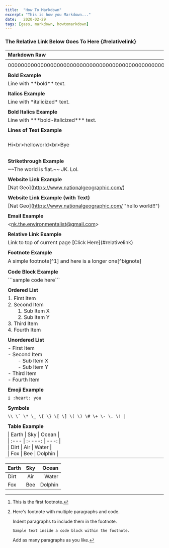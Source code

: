 ```yaml
---
title:  "How To Markdown"
excerpt: "This is how you Markdown..."
date:   2020-02-29
tags: [gass, markdown, howtomarkdown]
---
```


### The Relative Link Below Goes To Here {#relativelink}

| Markdown Raw                                                                                                                                                           | Markdown Formatted                                                                                                                                                                                                             |
| :---                                                                                                                                                                   | :---                                                                                                                                                                                                                           |
|                                                                                                                                                                        |                                                                                                                                                                                                                                |
| 00000000000000000000000000000000000000000000000000                                                                                                                     | 00000000000000000000000000000000000000000000000000                                                                                                                                                                             |
|                                                                                                                                                                        |                                                                                                                                                                                                                                |
| **Bold Example**                                                                                                                                                       | **Bold Example**                                                                                                                                                                                                               |
| Line with \*\*bold\*\* text.                                                                                                                                           | Line with **bold** text.                                                                                                                                                                                                       |
|                                                                                                                                                                        |                                                                                                                                                                                                                                |
| **Italics Example**                                                                                                                                                    | **Italics Example**                                                                                                                                                                                                            |
| Line with \*italicized\* text.                                                                                                                                         | Line with *italicized* text.                                                                                                                                                                                                   |
|                                                                                                                                                                        |                                                                                                                                                                                                                                |
| **Bold Italics Example**                                                                                                                                               | **Bold Italics Example**                                                                                                                                                                                                       |
| Line with \*\*\*bold-italicized\*\*\* text.                                                                                                                            | Line with ***bold-italicized*** text.                                                                                                                                                                                          |
|                                                                                                                                                                        |                                                                                                                                                                                                                                |
| **Lines of Text Example**                                                                                                                                              | **Lines of Text Example**                                                                                                                                                                                                      |
| Hi\<br\>helloworld\<br\>Bye                                                                                                                                            | Hi<br>helloworld<br>Bye                                                                                                                                                                                                        |
|                                                                                                                                                                        |                                                                                                                                                                                                                                |
| **Strikethrough Example**                                                                                                                                              | **Strikethrough Example**                                                                                                                                                                                                      |
| \~\~The world is flat.\~\~ JK. Lol.                                                                                                                                    | ~~The world is flat.~~ JK. Lol                                                                                                                                                                                                 |
|                                                                                                                                                                        |                                                                                                                                                                                                                                |
| **Website Link Example**                                                                                                                                               | **Website Link Example**                                                                                                                                                                                                       |
| \[Nat Geo\](https://www.nationalgeographic.com/)                                                                                                                       | [Nat Geo](https://www.nationalgeographic.com/)                                                                                                                                                                                 |
|                                                                                                                                                                        |                                                                                                                                                                                                                                |
| **Website Link Example (with Text)**                                                                                                                                   | **Website Link Example (with Text)**                                                                                                                                                                                           |
| \[Nat Geo\](https://www.nationalgeographic.com/ "hello world!!")                                                                                                       | [Nat Geo](https://www.nationalgeographic.com/ "hello world!!")                                                                                                                                                                 |
|                                                                                                                                                                        |                                                                                                                                                                                                                                |
| **Email Example**                                                                                                                                                      | **Email Example**                                                                                                                                                                                                              |
| \<nk.the.environmentalist@gmail.com\>                                                                                                                                  | <nk.the.environmentalist@gmail.com>                                                                                                                                                                                            |
|                                                                                                                                                                        |                                                                                                                                                                                                                                |
| **Relative Link Example**                                                                                                                                              | **Relative Link Example**                                                                                                                                                                                                      |
| Link to top of current page \[Click Here\]\(\#relativelink\)                                                                                                           | Link to top of current page [Click Here](#relativelink)                                                                                                                                                                        |
|                                                                                                                                                                        |                                                                                                                                                                                                                                |
| **Footnote Example**                                                                                                                                                   | **Footnote Example**                                                                                                                                                                                                           |
| A simple footnote\[^1\] and here is a longer one\[^bignote\]                                                                                                           | A simple footnote[^1] and here is a longer one[^bignote]                                                                                                                                                                       |
|                                                                                                                                                                        |                                                                                                                                                                                                                                |
| **Code Block Example**                                                                                                                                                 | **Code Block Example**                                                                                                                                                                                                         |
| \`\`\`sample code here\`\`\`                                                                                                                                           | ```sample code here```                                                                                                                                                                                                         |
|                                                                                                                                                                        |                                                                                                                                                                                                                                |
| **Ordered List**                                                                                                                                                       | **Ordered List**                                                                                                                                                                                                               |
| 1. First Item<br>2. Second Item<br>&#8194;&#8194;&#8194;&#8194;1. Sub Item X<br>&#8194;&#8194;&#8194;&#8194;2. Sub Item Y<br>3. Third Item<br>4. Fourth Item           | 1. First Item<br>2. Second Item<br>&#8194;&#8194;&#8194;&#8194;1. Sub Item X<br>&#8194;&#8194;&#8194;&#8194;2. Sub Item Y<br>3. Third Item<br>4. Fourth Item                                                                   |
|                                                                                                                                                                        |                                                                                                                                                                                                                                |
| **Unordered List**                                                                                                                                                     | **Unordered List**                                                                                                                                                                                                             |
| - First Item<br>- Second Item<br>&#8194;&#8194;&#8194;&#8194;- Sub Item X<br>&#8194;&#8194;&#8194;&#8194;- Sub Item Y<br>- Third Item<br>- Fourth Item                 | &#9679;&#8194;First Item<br>&#9679;&#8194;Second Item<br>&#8194;&#8194;&#8194;&#8194;&#9675;&#8194;Sub Item X<br>&#8194;&#8194;&#8194;&#8194;&#9675;&#8194;Sub Item Y<br>&#9679;&#8194;Third Item<br>&#9679;&#8194;Fourth Item |
|                                                                                                                                                                        |                                                                                                                                                                                                                                |
| **Emoji Example**                                                                                                                                                      | **Emoji Example**                                                                                                                                                                                                              |
| ```i :heart: you```                                                                                                                                                    | i :heart: you                                                                                                                                                                                                                  |
|                                                                                                                                                                        |                                                                                                                                                                                                                                |
| **Symbols**                                                                                                                                                            | **Symbols**                                                                                                                                                                                                                    |
| ```\\ \` \* \_ \{ \} \[ \] \( \) \# \+ \- \. \! \|```                                                                                                                  | ```\ ` * _ { } [ ] ( ) # + - . ! |```                                                                                                                                                                                          |
|                                                                                                                                                                        |                                                                                                                                                                                                                                |
| **Table Example**                                                                                                                                                      | **Table Example**                                                                                                                                                                                                              |
| \| Earth      \| Sky \| Ocean     \|<br>\| :---        \|    :----:   \|          ---: \|<br>\| Dirt \| Air  \| Water  \|<br>\| Fox   \| Bee        \| Dolphin      \| | *result below*                                                                                                                                                                                                                 |

| Earth       | Sky         | Ocean         |
| :---        |    :----:   |          ---: |
| Dirt        | Air         | Water         |
| Fox         | Bee         | Dolphin       |

[^1]: This is the first footnote.

[^bignote]: Here's footnote with multiple paragraphs and code.

    Indent paragraphs to include them in the footnote.

    ```Sample text inside a code block within the footnote.```

    Add as many paragraphs as you like.